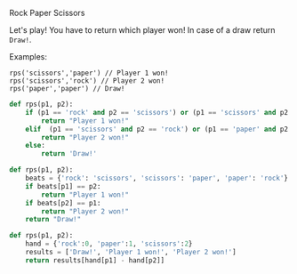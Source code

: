 Rock Paper Scissors

Let's play! You have to return which player won! In case of a draw return ```Draw!```.

Examples:
```
rps('scissors','paper') // Player 1 won!
rps('scissors','rock') // Player 2 won!
rps('paper','paper') // Draw!
```
```python
def rps(p1, p2):
    if (p1 == 'rock' and p2 == 'scissors') or (p1 == 'scissors' and p2 == 'paper') or (p1 == 'paper' and p2 == 'rock'):
        return "Player 1 won!"
    elif  (p1 == 'scissors' and p2 == 'rock') or (p1 == 'paper' and p2 == 'scissors') or (p1 == 'rock' and p2 == 'paper'):
        return "Player 2 won!"
    else:
        return 'Draw!'
```
```python
def rps(p1, p2):
    beats = {'rock': 'scissors', 'scissors': 'paper', 'paper': 'rock'}
    if beats[p1] == p2:
        return "Player 1 won!"
    if beats[p2] == p1:
        return "Player 2 won!"
    return "Draw!"
```
```python
def rps(p1, p2):
    hand = {'rock':0, 'paper':1, 'scissors':2}
    results = ['Draw!', 'Player 1 won!', 'Player 2 won!']
    return results[hand[p1] - hand[p2]]
```
